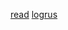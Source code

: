 

[read](https://segmentfault.com/a/1190000023029219)
[logrus](https://pkg.go.dev/github.com/sirupsen/logrus@v1.7.0?utm_source=gopls)
